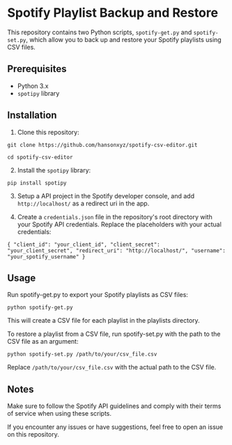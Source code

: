 # Spotify Playlist Backup and Restore

This repository contains two Python scripts, `spotify-get.py` and `spotify-set.py`, which allow you to back up and restore your Spotify playlists using CSV files.

## Prerequisites

- Python 3.x
- `spotipy` library

## Installation

1. Clone this repository:

`git clone https://github.com/hansonxyz/spotify-csv-editor.git`

`cd spotify-csv-editor`

2. Install the `spotipy` library:

`pip install spotipy`

3. Setup a API project in the Spotify developer console, and add `http://localhost/` as a redirect uri in the app.

4. Create a `credentials.json` file in the repository's root directory with your Spotify API credentials.  Replace the placeholders with your actual credentials:

`
{
  "client_id": "your_client_id",
  "client_secret": "your_client_secret",
  "redirect_uri": "http://localhost/",
  "username": "your_spotify_username"
}
`

## Usage

Run spotify-get.py to export your Spotify playlists as CSV files:

`python spotify-get.py`

This will create a CSV file for each playlist in the playlists directory.

To restore a playlist from a CSV file, run spotify-set.py with the path to the CSV file as an argument:

`python spotify-set.py /path/to/your/csv_file.csv`

Replace `/path/to/your/csv_file.csv` with the actual path to the CSV file.

## Notes

Make sure to follow the Spotify API guidelines and comply with their terms of service when using these scripts.  

If you encounter any issues or have suggestions, feel free to open an issue on this repository.
